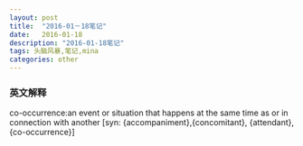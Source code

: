 ```yaml
---
layout: post
title:  "2016-01－18笔记"
date:   2016-01-18
description: "2016-01-18笔记"
tags: 头脑风暴,笔记,mina
categories: other
---
```


### 英文解释
co-occurrence:an event or situation that happens at the same time as or in connection with another [syn: {accompaniment},{concomitant}, {attendant}, {co-occurrence}]
